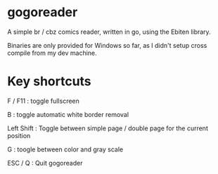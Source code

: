 # gogoreader

A simple br / cbz comics reader, written in go, using the Ebiten library.

Binaries are only provided for Windows so far, as I didn't setup cross compile from my dev machine.

# Key shortcuts

F / F11 : toggle fullscreen

B : toggle automatic white border removal

Left Shift : Toggle between simple page / double page for the current position

G : toogle between color and gray scale

ESC / Q : Quit gogoreader
